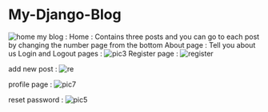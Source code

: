 # My-Django-Blog
![home](https://github.com/RandaErfan/My-Django-Blog/assets/95579348/767c96a5-9dfb-4e88-89c2-401e7c21a2d0)
my blog :
Home :
Contains three posts and you can go to each post by changing the number page from the bottom
About page :
Tell you about us
Login and Logout pages :
![pic3](https://github.com/RandaErfan/My-Django-Blog/assets/95579348/5de20c95-df3a-4603-b781-1f3130b0523a)
Register page :
![register](https://github.com/RandaErfan/My-Django-Blog/assets/95579348/b32776bc-4910-4f6e-a72e-30bcbb4cb812)

add new post :
![re](https://github.com/RandaErfan/My-Django-Blog/assets/95579348/508bbc85-ed9e-4bca-babd-3670d9797703)

profile page :
![pic7](https://github.com/RandaErfan/My-Django-Blog/assets/95579348/ca0c748c-3131-4849-a170-8b0508ead68b)

reset password :
![pic5](https://github.com/RandaErfan/My-Django-Blog/assets/95579348/fda6c689-ba61-4a22-b7e5-4b8e125c58bb)



